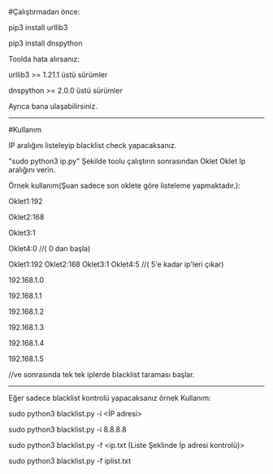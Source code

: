 

#Çalıştırmadan önce:

 pip3 install urllib3 
 
 pip3 install dnspython
 
 
Toolda hata alırsanız:

urllib3 >= 1.21.1 üstü sürümler

dnspython >= 2.0.0 üstü sürümler

Ayrıca bana ulaşabilirsiniz.
_____________________
#Kullanım

IP aralığını listeleyip blacklist check yapacaksanız.

"sudo python3 ip.py" Şekilde toolu çalıştırın sonrasından Oklet Oklet Ip aralığını verin.

Örnek kullanım(Şuan sadece son oklete göre listeleme yapmaktadır.):

Oklet1:192

Oklet2:168

Oklet3:1

Oklet4:0 //( 0 dan başla)


Oklet1:192
Oklet2:168
Oklet3:1
Oklet4:5 //( 5'e kadar ip'leri çıkar)

192.168.1.0

192.168.1.1

192.168.1.2

192.168.1.3

192.168.1.4

192.168.1.5

//ve sonrasında tek tek iplerde blacklist taraması başlar.
_________________________________________
Eğer sadece blacklist kontrolü yapacaksanız örnek Kullanım:

sudo python3 blacklist.py -i <İP adresi>

sudo python3 blacklist.py -i 8.8.8.8



sudo python3 blacklist.py -f <ip.txt (Liste Şeklinde İp adresi kontrolü)>


sudo python3 blacklist.py -f iplist.txt




